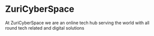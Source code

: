 # ZuriCyberSpace
At ZuriCyberSpace we are an online tech hub serving the world with all round tech related and digital solutions
